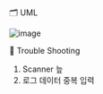 
🗂 UML

![image](https://github.com/senikim/WooriFIS_Projects/assets/113660954/98fd3688-75fc-481b-a696-6303f6a3c121)

🧿 Trouble Shooting
1. Scanner 늪
3. 로그 데이터 중복 입력
